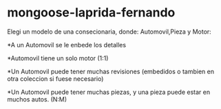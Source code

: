 # mongoose-laprida-fernando
Elegi un modelo de una consecionaria, donde:
Automovil,Pieza y Motor:

*A un Automovil se le enbede los detalles

*Automovil tiene un solo motor (1:1)

*Un Automovil puede tener muchas revisiones (embedidos o tambien en otra coleccion si fuese necesario)

*Un Automovil puede tener muchas piezas, y una pieza puede estar en muchos autos. (N:M)

